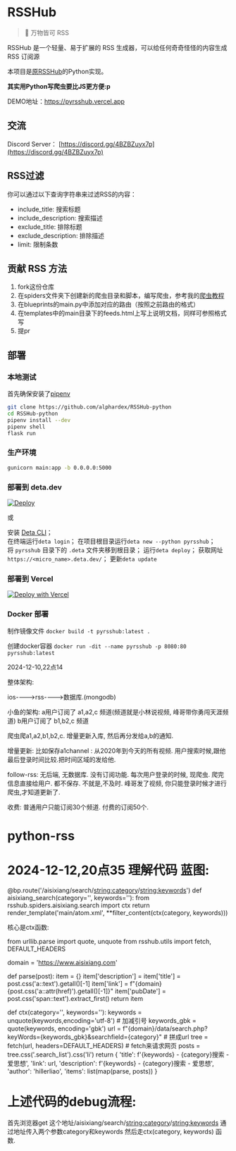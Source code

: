 # RSSHub

> 🍰 万物皆可 RSS

RSSHub 是一个轻量、易于扩展的 RSS 生成器，可以给任何奇奇怪怪的内容生成 RSS 订阅源

本项目是[原RSSHub](https://github.com/DIYgod/RSSHub)的Python实现。


**其实用Python写爬虫要比JS更方便:p**

DEMO地址：https://pyrsshub.vercel.app


## 交流

Discord Server： [https://discord.gg/4BZBZuyx7p](https://discord.gg/4BZBZuyx7p)

## RSS过滤

你可以通过以下查询字符串来过滤RSS的内容：

- include_title: 搜索标题
- include_description: 搜索描述
- exclude_title: 排除标题
- exclude_description: 排除描述
- limit: 限制条数

## 贡献 RSS 方法

1. fork这份仓库
2. 在spiders文件夹下创建新的爬虫目录和脚本，编写爬虫，参考我的[爬虫教程](https://juejin.cn/post/6953881777756700709)
3. 在blueprints的main.py中添加对应的路由（按照之前路由的格式）
4. 在templates中的main目录下的feeds.html上写上说明文档，同样可参照格式写
5. 提pr

## 部署

### 本地测试

首先确保安装了[pipenv](https://github.com/pypa/pipenv)

``` bash
git clone https://github.com/alphardex/RSSHub-python
cd RSSHub-python
pipenv install --dev
pipenv shell
flask run
```

### 生产环境

``` bash
gunicorn main:app -b 0.0.0.0:5000
```

### 部署到 deta.dev

[![Deploy](https://button.deta.dev/1/svg)](https://go.deta.dev/deploy?repo=https://github.com/hillerliao/rsshub-python)

或  

安装 [Deta CLI](https://docs.deta.sh/docs/cli/install/)；  
在终端运行`deta login`；
在项目根目录运行`deta new --python pyrsshub`；  
将 `pyrsshub` 目录下的 `.deta` 文件夹移到根目录；
运行`deta deploy`；
获取网址 `https://<micro_name>.deta.dev/`；
更新`deta update`

### 部署到 Vercel

[![Deploy with Vercel](https://vercel.com/button)](https://vercel.com/new/clone?repository-url=https%3A%2F%2Fgithub.com%2Fhillerliao%2Frsshub-python)

### Docker 部署

制作镜像文件 `docker build -t pyrsshub:latest .`

创建docker容器 `docker run -dit --name pyrsshub -p 8080:80 pyrsshub:latest`






2024-12-10,22点14

整体架构:

ios---->rss---->数据库.(mongodb)



小鱼的架构:
  a用户订阅了 a1,a2,c 频道(频道就是小林说视频, 峰哥带你勇闯天涯频道)
  b用户订阅了 b1,b2,c 频道




  爬虫爬a1,a2,b1,b2,c. 增量更新入库,  然后再分发给a,b的通知.


  增量更新: 比如保存a1channel : 从2020年到今天的所有视频.
  用户搜索时候,跟他最后登录时间比较.把时间区域的发给他.

follow-rss:
  无后端, 无数据库.
  没有订阅功能.
  每次用户登录的时候, 现爬虫. 爬完信息直接给用户. 都不保存.
  不就是,不及时. 峰哥发了视频, 你只能登录时候才进行爬虫,才知道更新了.

收费:
  普通用户只能订阅30个频道.
  付费的订阅50个.

# python-rss


# 2024-12-12,20点35 理解代码 蓝图:
@bp.route('/aisixiang/search/<string:category>/<string:keywords>')
def aisixiang_search(category='', keywords=''):
    from rsshub.spiders.aisixiang.search import ctx
    return render_template('main/atom.xml', **filter_content(ctx(category, keywords)))



核心是ctx函数:

from urllib.parse import quote, unquote
from rsshub.utils import fetch, DEFAULT_HEADERS


domain = 'https://www.aisixiang.com'


def parse(post):
    item = {}
    item['description'] = item['title'] = post.css('a::text').getall()[-1]
    item['link'] = f"{domain}{post.css('a::attr(href)').getall()[-1]}"
    item['pubDate'] = post.css('span::text').extract_first()
    return item


def ctx(category='', keywords=''):
    keywords = unquote(keywords,encoding='utf-8')   # 加减引号
    keywords_gbk = quote(keywords, encoding='gbk')
    url = f"{domain}/data/search.php?keyWords={keywords_gbk}&searchfield={category}"   # 拼成url
    tree = fetch(url, headers=DEFAULT_HEADERS) # fetch来请求网页
    posts = tree.css('.search_list').css('li')
    return {
        'title': f'{keywords} - {category}搜索 - 爱思想',
        'link': url,
        'description': f'{keywords} - {category}搜索 - 爱思想',
        'author': 'hillerliao',
        'items': list(map(parse, posts))
    }



# 上述代码的debug流程:

首先浏览器get 这个地址/aisixiang/search/<string:category>/<string:keywords>
通过地址传入两个参数category和keywords
然后走ctx(category, keywords) 函数.









